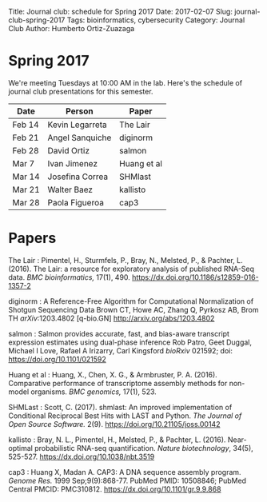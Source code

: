 Title: Journal club: schedule for Spring 2017
Date: 2017-02-07
Slug: journal-club-spring-2017
Tags: bioinformatics, cybersecurity
Category: Journal Club
Author: Humberto Ortiz-Zuazaga

# Spring 2017

We're meeting Tuesdays at 10:00 AM in the lab. Here's the schedule of
journal club presentations for this semester.

| Date | Person | Paper |
|------|--------|-------|
| Feb 14 | Kevin Legarreta | The Lair |
| Feb 21 | Angel Sanquiche | diginorm |
| Feb 28 | David Ortiz | salmon |
| Mar 7 | Ivan Jimenez | Huang et al |
| Mar 14 | Josefina Correa | SHMlast |
| Mar 21 | Walter Baez | kallisto |
| Mar 28 | Paola Figueroa | cap3 |

# Papers

The Lair
: Pimentel, H., Sturmfels, P., Bray, N., Melsted, P., & Pachter,
L. (2016). The Lair: a resource for exploratory analysis of published
RNA-Seq data. *BMC bioinformatics,*
17(1), 490. <https://dx.doi.org/10.1186/s12859-016-1357-2>

diginorm
: A Reference-Free Algorithm for Computational Normalization of
Shotgun Sequencing Data Brown CT, Howe AC, Zhang Q, Pyrkosz AB, Brom
TH *arXiv*:1203.4802 [q-bio.GN] <http://arxiv.org/abs/1203.4802>

salmon
: Salmon provides accurate, fast, and bias-aware transcript expression
estimates using dual-phase inference Rob Patro, Geet Duggal, Michael I
Love, Rafael A Irizarry, Carl Kingsford *bioRxiv* 021592; doi:
<https://doi.org/10.1101/021592>

Huang et al
: Huang, X., Chen, X. G., & Armbruster, P. A. (2016). Comparative
performance of transcriptome assembly methods for non-model
organisms. *BMC genomics,* 17(1), 523.

SHMLast
: Scott, C. (2017). shmlast: An improved implementation of Conditional
Reciprocal Best Hits with LAST and Python. *The Journal of Open Source
Software.* 2(9). <https://doi.org/10.21105/joss.00142>

kallisto
: Bray, N. L., Pimentel, H., Melsted, P., & Pachter,
L. (2016). Near-optimal probabilistic RNA-seq quantification. *Nature
biotechnology*, 34(5), 525-527.
<https://dx.doi.org/10.1038/nbt.3519>

cap3
: Huang X, Madan A. CAP3: A DNA sequence assembly program. *Genome
Res.* 1999 Sep;9(9):868-77. PubMed PMID: 10508846; PubMed Central
PMCID: PMC310812.  <https://dx.doi.org/10.1101/gr.9.9.868>
